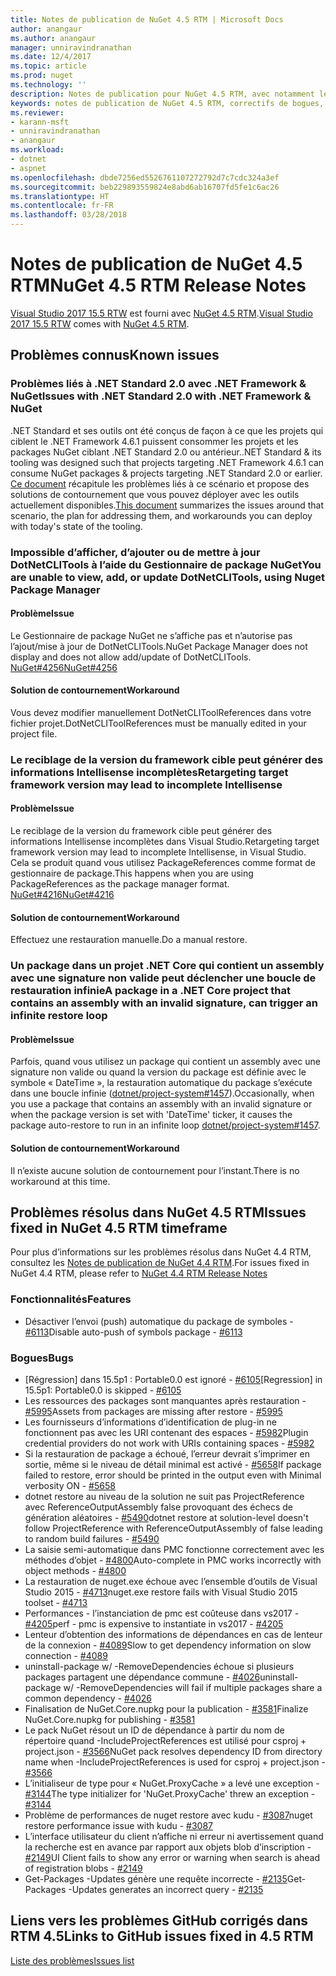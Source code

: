 ```yaml
---
title: Notes de publication de NuGet 4.5 RTM | Microsoft Docs
author: anangaur
ms.author: anangaur
manager: unniravindranathan
ms.date: 12/4/2017
ms.topic: article
ms.prod: nuget
ms.technology: ''
description: Notes de publication pour NuGet 4.5 RTM, avec notamment les problèmes connus, les correctifs de bogues, les fonctionnalités ajoutées et les DCR.
keywords: notes de publication de NuGet 4.5 RTM, correctifs de bogues, problèmes connus, fonctionnalités ajoutées, DCR
ms.reviewer:
- karann-msft
- unniravindranathan
- anangaur
ms.workload:
- dotnet
- aspnet
ms.openlocfilehash: dbde7256ed5526761107272792d7c7cdc324a3ef
ms.sourcegitcommit: beb229893559824e8abd6ab16707fd5fe1c6ac26
ms.translationtype: HT
ms.contentlocale: fr-FR
ms.lasthandoff: 03/28/2018
---
```

# <a name="nuget-45-rtm-release-notes"></a><span data-ttu-id="c73a1-104">Notes de publication de NuGet 4.5 RTM</span><span class="sxs-lookup"><span data-stu-id="c73a1-104">NuGet 4.5 RTM Release Notes</span></span>

<span data-ttu-id="c73a1-105">[Visual Studio 2017 15.5 RTW](https://www.visualstudio.com/news/releasenotes/vs2017-relnotes) est fourni avec [NuGet 4.5 RTM](https://dist.nuget.org/win-x86-commandline/v4.5.0/nuget.exe).</span><span class="sxs-lookup"><span data-stu-id="c73a1-105">[Visual Studio 2017 15.5 RTW](https://www.visualstudio.com/news/releasenotes/vs2017-relnotes) comes with [NuGet 4.5 RTM](https://dist.nuget.org/win-x86-commandline/v4.5.0/nuget.exe).</span></span>

## <a name="known-issues"></a><span data-ttu-id="c73a1-106">Problèmes connus</span><span class="sxs-lookup"><span data-stu-id="c73a1-106">Known issues</span></span>

### <a name="issues-with-net-standard-20-with-net-framework--nuget"></a><span data-ttu-id="c73a1-107">Problèmes liés à .NET Standard 2.0 avec .NET Framework & NuGet</span><span class="sxs-lookup"><span data-stu-id="c73a1-107">Issues with .NET Standard 2.0 with .NET Framework & NuGet</span></span> 

<span data-ttu-id="c73a1-108">.NET Standard et ses outils ont été conçus de façon à ce que les projets qui ciblent le .NET Framework 4.6.1 puissent consommer les projets et les packages NuGet ciblant .NET Standard 2.0 ou antérieur.</span><span class="sxs-lookup"><span data-stu-id="c73a1-108">.NET Standard & its tooling was designed such that projects targeting .NET Framework 4.6.1 can consume NuGet packages & projects targeting .NET Standard 2.0 or earlier.</span></span> <span data-ttu-id="c73a1-109">[Ce document](https://github.com/dotnet/standard/issues/481) récapitule les problèmes liés à ce scénario et propose des solutions de contournement que vous pouvez déployer avec les outils actuellement disponibles.</span><span class="sxs-lookup"><span data-stu-id="c73a1-109">[This document](https://github.com/dotnet/standard/issues/481) summarizes the issues around that scenario, the plan for addressing them, and workarounds you can deploy with today's state of the tooling.</span></span>

### <a name="you-are-unable-to-view-add-or-update-dotnetclitools-using-nuget-package-manager"></a><span data-ttu-id="c73a1-110">Impossible d’afficher, d’ajouter ou de mettre à jour DotNetCLITools à l’aide du Gestionnaire de package NuGet</span><span class="sxs-lookup"><span data-stu-id="c73a1-110">You are unable to view, add, or update DotNetCLITools, using Nuget Package Manager</span></span>

#### <a name="issue"></a><span data-ttu-id="c73a1-111">Problème</span><span class="sxs-lookup"><span data-stu-id="c73a1-111">Issue</span></span>

<span data-ttu-id="c73a1-112">Le Gestionnaire de package NuGet ne s’affiche pas et n’autorise pas l’ajout/mise à jour de DotNetCLITools.</span><span class="sxs-lookup"><span data-stu-id="c73a1-112">NuGet Package Manager does not display and does not allow add/update of DotNetCLITools.</span></span> [<span data-ttu-id="c73a1-113">NuGet#4256</span><span class="sxs-lookup"><span data-stu-id="c73a1-113">NuGet#4256</span></span>](https://github.com/NuGet/Home/issues/4256)

#### <a name="workaround"></a><span data-ttu-id="c73a1-114">Solution de contournement</span><span class="sxs-lookup"><span data-stu-id="c73a1-114">Workaround</span></span>

<span data-ttu-id="c73a1-115">Vous devez modifier manuellement DotNetCLIToolReferences dans votre fichier projet.</span><span class="sxs-lookup"><span data-stu-id="c73a1-115">DotNetCLIToolReferences must be manually edited in your project file.</span></span>

### <a name="retargeting-target-framework-version-may-lead-to-incomplete-intellisense"></a><span data-ttu-id="c73a1-116">Le reciblage de la version du framework cible peut générer des informations Intellisense incomplètes</span><span class="sxs-lookup"><span data-stu-id="c73a1-116">Retargeting target framework version may lead to incomplete Intellisense</span></span>

#### <a name="issue"></a><span data-ttu-id="c73a1-117">Problème</span><span class="sxs-lookup"><span data-stu-id="c73a1-117">Issue</span></span>

<span data-ttu-id="c73a1-118">Le reciblage de la version du framework cible peut générer des informations Intellisense incomplètes dans Visual Studio.</span><span class="sxs-lookup"><span data-stu-id="c73a1-118">Retargeting target framework version may lead to incomplete Intellisense, in Visual Studio.</span></span> <span data-ttu-id="c73a1-119">Cela se produit quand vous utilisez PackageReferences comme format de gestionnaire de package.</span><span class="sxs-lookup"><span data-stu-id="c73a1-119">This happens when you are using PackageReferences as the package manager format.</span></span> [<span data-ttu-id="c73a1-120">NuGet#4216</span><span class="sxs-lookup"><span data-stu-id="c73a1-120">NuGet#4216</span></span>](https://github.com/NuGet/Home/issues/4216)

#### <a name="workaround"></a><span data-ttu-id="c73a1-121">Solution de contournement</span><span class="sxs-lookup"><span data-stu-id="c73a1-121">Workaround</span></span>

<span data-ttu-id="c73a1-122">Effectuez une restauration manuelle.</span><span class="sxs-lookup"><span data-stu-id="c73a1-122">Do a manual restore.</span></span>

### <a name="a-package-in-a-net-core-project-that-contains-an-assembly-with-an-invalid-signature-can-trigger-an-infinite-restore-loop"></a><span data-ttu-id="c73a1-123">Un package dans un projet .NET Core qui contient un assembly avec une signature non valide peut déclencher une boucle de restauration infinie</span><span class="sxs-lookup"><span data-stu-id="c73a1-123">A package in a .NET Core project that contains an assembly with an invalid signature, can trigger an infinite restore loop</span></span>

#### <a name="issue"></a><span data-ttu-id="c73a1-124">Problème</span><span class="sxs-lookup"><span data-stu-id="c73a1-124">Issue</span></span>

<span data-ttu-id="c73a1-125">Parfois, quand vous utilisez un package qui contient un assembly avec une signature non valide ou quand la version du package est définie avec le symbole « DateTime », la restauration automatique du package s’exécute dans une boucle infinie ([dotnet/project-system#1457](https://github.com/dotnet/project-system/issues/1457)).</span><span class="sxs-lookup"><span data-stu-id="c73a1-125">Occasionally, when you use a package that contains an assembly with an invalid signature or when the package version is set with 'DateTime' ticker, it causes the package auto-restore to run in an infinite loop [dotnet/project-system#1457](https://github.com/dotnet/project-system/issues/1457).</span></span>

#### <a name="workaround"></a><span data-ttu-id="c73a1-126">Solution de contournement</span><span class="sxs-lookup"><span data-stu-id="c73a1-126">Workaround</span></span>

<span data-ttu-id="c73a1-127">Il n’existe aucune solution de contournement pour l’instant.</span><span class="sxs-lookup"><span data-stu-id="c73a1-127">There is no workaround at this time.</span></span>

## <a name="issues-fixed-in-nuget-45-rtm-timeframe"></a><span data-ttu-id="c73a1-128">Problèmes résolus dans NuGet 4.5 RTM</span><span class="sxs-lookup"><span data-stu-id="c73a1-128">Issues fixed in NuGet 4.5 RTM timeframe</span></span>

<span data-ttu-id="c73a1-129">Pour plus d’informations sur les problèmes résolus dans NuGet 4.4 RTM, consultez les [Notes de publication de NuGet 4.4 RTM](../release-notes/nuget-4.4-RTM.md).</span><span class="sxs-lookup"><span data-stu-id="c73a1-129">For issues fixed in NuGet 4.4 RTM, please refer to [NuGet 4.4 RTM Release Notes](../release-notes/nuget-4.4-RTM.md)</span></span> 

### <a name="features"></a><span data-ttu-id="c73a1-130">Fonctionnalités</span><span class="sxs-lookup"><span data-stu-id="c73a1-130">Features</span></span>

- <span data-ttu-id="c73a1-131">Désactiver l’envoi (push) automatique du package de symboles - [#6113](https://github.com/NuGet/Home/issues/6113)</span><span class="sxs-lookup"><span data-stu-id="c73a1-131">Disable auto-push of symbols package - [#6113](https://github.com/NuGet/Home/issues/6113)</span></span>

### <a name="bugs"></a><span data-ttu-id="c73a1-132">Bogues</span><span class="sxs-lookup"><span data-stu-id="c73a1-132">Bugs</span></span>

- <span data-ttu-id="c73a1-133">[Régression] dans 15.5p1 : Portable0.0 est ignoré - [#6105](https://github.com/NuGet/Home/issues/6105)</span><span class="sxs-lookup"><span data-stu-id="c73a1-133">[Regression] in 15.5p1: Portable0.0 is skipped - [#6105](https://github.com/NuGet/Home/issues/6105)</span></span>
- <span data-ttu-id="c73a1-134">Les ressources des packages sont manquantes après restauration - [#5995](https://github.com/NuGet/Home/issues/5995)</span><span class="sxs-lookup"><span data-stu-id="c73a1-134">Assets from packages are missing after restore - [#5995](https://github.com/NuGet/Home/issues/5995)</span></span>
- <span data-ttu-id="c73a1-135">Les fournisseurs d’informations d’identification de plug-in ne fonctionnent pas avec les URI contenant des espaces - [#5982](https://github.com/NuGet/Home/issues/5982)</span><span class="sxs-lookup"><span data-stu-id="c73a1-135">Plugin credential providers do not work with URIs containing spaces - [#5982](https://github.com/NuGet/Home/issues/5982)</span></span>
- <span data-ttu-id="c73a1-136">Si la restauration de package a échoué, l’erreur devrait s’imprimer en sortie, même si le niveau de détail minimal est activé - [#5658](https://github.com/NuGet/Home/issues/5658)</span><span class="sxs-lookup"><span data-stu-id="c73a1-136">If package failed to restore, error should be printed in the output even with Minimal verbosity ON - [#5658](https://github.com/NuGet/Home/issues/5658)</span></span>
- <span data-ttu-id="c73a1-137">dotnet restore au niveau de la solution ne suit pas ProjectReference avec ReferenceOutputAssembly false provoquant des échecs de génération aléatoires - [#5490](https://github.com/NuGet/Home/issues/5490)</span><span class="sxs-lookup"><span data-stu-id="c73a1-137">dotnet restore at solution-level doesn't follow ProjectReference with ReferenceOutputAssembly of false leading to random build failures - [#5490](https://github.com/NuGet/Home/issues/5490)</span></span>
- <span data-ttu-id="c73a1-138">La saisie semi-automatique dans PMC fonctionne correctement avec les méthodes d’objet - [#4800](https://github.com/NuGet/Home/issues/4800)</span><span class="sxs-lookup"><span data-stu-id="c73a1-138">Auto-complete in PMC works incorrectly with object methods - [#4800](https://github.com/NuGet/Home/issues/4800)</span></span>
- <span data-ttu-id="c73a1-139">La restauration de nuget.exe échoue avec l’ensemble d’outils de Visual Studio 2015 - [#4713](https://github.com/NuGet/Home/issues/4713)</span><span class="sxs-lookup"><span data-stu-id="c73a1-139">nuget.exe restore fails with Visual Studio 2015 toolset - [#4713](https://github.com/NuGet/Home/issues/4713)</span></span>
- <span data-ttu-id="c73a1-140">Performances - l’instanciation de pmc est coûteuse dans vs2017 - [#4205](https://github.com/NuGet/Home/issues/4205)</span><span class="sxs-lookup"><span data-stu-id="c73a1-140">perf - pmc is expensive to instantiate in vs2017 - [#4205](https://github.com/NuGet/Home/issues/4205)</span></span>
- <span data-ttu-id="c73a1-141">Lenteur d’obtention des informations de dépendances en cas de lenteur de la connexion - [#4089](https://github.com/NuGet/Home/issues/4089)</span><span class="sxs-lookup"><span data-stu-id="c73a1-141">Slow to get dependency information on slow connection - [#4089](https://github.com/NuGet/Home/issues/4089)</span></span>
- <span data-ttu-id="c73a1-142">uninstall-package w/ -RemoveDependencies échoue si plusieurs packages partagent une dépendance commune - [#4026](https://github.com/NuGet/Home/issues/4026)</span><span class="sxs-lookup"><span data-stu-id="c73a1-142">uninstall-package w/ -RemoveDependencies will fail if multiple packages share a common dependency - [#4026](https://github.com/NuGet/Home/issues/4026)</span></span>
- <span data-ttu-id="c73a1-143">Finalisation de NuGet.Core.nupkg pour la publication - [#3581](https://github.com/NuGet/Home/issues/3581)</span><span class="sxs-lookup"><span data-stu-id="c73a1-143">Finalize NuGet.Core.nupkg for publishing - [#3581](https://github.com/NuGet/Home/issues/3581)</span></span>
- <span data-ttu-id="c73a1-144">Le pack NuGet résout un ID de dépendance à partir du nom de répertoire quand -IncludeProjectReferences est utilisé pour csproj + project.json - [#3566](https://github.com/NuGet/Home/issues/3566)</span><span class="sxs-lookup"><span data-stu-id="c73a1-144">NuGet pack resolves dependency ID from directory name when -IncludeProjectReferences is used for csproj + project.json - [#3566](https://github.com/NuGet/Home/issues/3566)</span></span>
- <span data-ttu-id="c73a1-145">L’initialiseur de type pour « NuGet.ProxyCache » a levé une exception - [#3144](https://github.com/NuGet/Home/issues/3144)</span><span class="sxs-lookup"><span data-stu-id="c73a1-145">The type initializer for 'NuGet.ProxyCache' threw an exception - [#3144](https://github.com/NuGet/Home/issues/3144)</span></span>
- <span data-ttu-id="c73a1-146">Problème de performances de nuget restore avec kudu - [#3087](https://github.com/NuGet/Home/issues/3087)</span><span class="sxs-lookup"><span data-stu-id="c73a1-146">nuget restore performance issue with kudu - [#3087](https://github.com/NuGet/Home/issues/3087)</span></span>
- <span data-ttu-id="c73a1-147">L’interface utilisateur du client n’affiche ni erreur ni avertissement quand la recherche est en avance par rapport aux objets blob d’inscription - [#2149](https://github.com/NuGet/Home/issues/2149)</span><span class="sxs-lookup"><span data-stu-id="c73a1-147">UI Client fails to show any error or warning when search is ahead of registration blobs - [#2149](https://github.com/NuGet/Home/issues/2149)</span></span>
- <span data-ttu-id="c73a1-148">Get-Packages -Updates génère une requête incorrecte - [#2135](https://github.com/NuGet/Home/issues/2135)</span><span class="sxs-lookup"><span data-stu-id="c73a1-148">Get-Packages -Updates generates an incorrect query - [#2135](https://github.com/NuGet/Home/issues/2135)</span></span>

## <a name="links-to-github-issues-fixed-in-45-rtm"></a><span data-ttu-id="c73a1-149">Liens vers les problèmes GitHub corrigés dans RTM 4.5</span><span class="sxs-lookup"><span data-stu-id="c73a1-149">Links to GitHub issues fixed in 4.5 RTM</span></span>

[<span data-ttu-id="c73a1-150">Liste des problèmes</span><span class="sxs-lookup"><span data-stu-id="c73a1-150">Issues list</span></span>](https://github.com/NuGet/Home/issues?q=is%3Aissue+milestone%3A4.5+is%3Aclosed)
